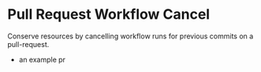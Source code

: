 # Pull Request Workflow Cancel

Conserve resources by cancelling workflow runs for previous commits on a pull-request.

- an example pr